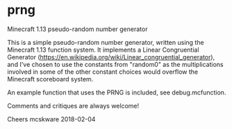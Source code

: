 # prng
Minecraft 1.13 pseudo-random number generator

This is a simple pseudo-random number generator, written using the Minecraft 1.13 function system. It implements a Linear Congruential Generator (https://en.wikipedia.org/wiki/Linear_congruential_generator), and I've chosen to use the constants from "random0" as the multiplications involved in some of the other constant choices would overflow the Minecraft scoreboard system.

An example function that uses the PRNG is included, see debug.mcfunction.

Comments and critiques are always welcome!

Cheers
mcskware
2018-02-04
